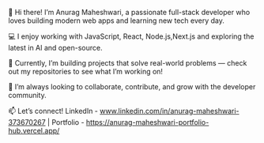 👋 Hi there! I’m Anurag Maheshwari, a passionate full-stack developer who loves building modern web apps and learning new tech every day.

💻 I enjoy working with JavaScript, React, Node.js,Next.js  and exploring the latest in AI and open-source.

🚀 Currently, I’m building projects that solve real-world problems — check out my repositories to see what I’m working on!

🌱 I’m always looking to collaborate, contribute, and grow with the developer community.

📫 Let’s connect! LinkedIn - www.linkedin.com/in/anurag-maheshwari-373670267
| Portfolio - https://anurag-maheshwari-portfolio-hub.vercel.app/
<!---
anurag-anmol/anurag-anmol is a ✨ special ✨ repository because its `README.md` (this file) appears on your GitHub profile.
You can click the Preview link to take a look at your changes.
--->
